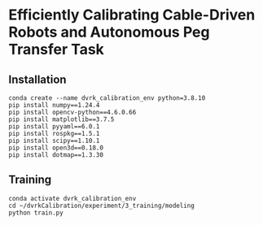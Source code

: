 # Efficiently Calibrating Cable-Driven Robots and Autonomous Peg Transfer Task

## Installation
```
conda create --name dvrk_calibration_env python=3.8.10
pip install numpy==1.24.4
pip install opencv-python==4.6.0.66
pip install matplotlib==3.7.5
pip install pyyaml==6.0.1
pip install rospkg==1.5.1
pip install scipy==1.10.1
pip install open3d==0.18.0
pip install dotmap==1.3.30
```

## Training
```
conda activate dvrk_calibration_env
cd ~/dvrkCalibration/experiment/3_training/modeling
python train.py
```
